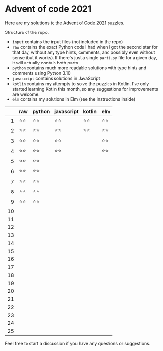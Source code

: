 # Advent of code 2021

Here are my solutions to the [Advent of Code 2021](https://adventofcode.com/2021) puzzles.

Structure of the repo:
- `input` contains the input files (not included in the repo)
- `raw` contains the exact Python code I had when I got the second star for that day, without any type hints, comments, and possibly even without sense (but it works). If there's just a single `part1.py` file for a given day, it will actually contain both parts.
- `python` contains much more readable solutions with type hints and comments using Python 3.10
- `javascript` contains solutions in JavaScript
- `kotlin` contains my attempts to solve the puzzles in Kotlin. I've only started learning Kotlin this month, so any suggestions for improvements are welcome.
- `elm` contains my solutions in Elm (see the instructions inside)

|     | raw  | python | javascript | kotlin | elm |
| --: | ---- | ------ | ---------- | ------ | --- |
|   1 | ⭐⭐   | ⭐⭐     | ⭐⭐         | ⭐⭐     | ⭐⭐  |
|   2 | ⭐⭐   | ⭐⭐     | ⭐⭐         | ⭐⭐     | ⭐⭐  |
|   3 | ⭐⭐   | ⭐⭐     | ⭐⭐         |        | ⭐⭐  |
|   4 | ⭐⭐   | ⭐⭐     | ⭐⭐         |        | ⭐⭐  |
|   5 | ⭐⭐   | ⭐⭐     |            |        |     |
|   6 | ⭐⭐   | ⭐⭐     |            |        |     |
|   7 | ⭐⭐   | ⭐⭐     |            |        |     |
|   8 | ⭐⭐   | ⭐⭐     |            |        |     |
|   9 | ⭐⭐   | ⭐⭐     |            |        |     |
|  10 |      |        |            |        |     |
|  11 |      |        |            |        |     |
|  12 |      |        |            |        |     |
|  13 |      |        |            |        |     |
|  14 |      |        |            |        |     |
|  15 |      |        |            |        |     |
|  16 |      |        |            |        |     |
|  17 |      |        |            |        |     |
|  18 |      |        |            |        |     |
|  19 |      |        |            |        |     |
|  20 |      |        |            |        |     |
|  21 |      |        |            |        |     |
|  22 |      |        |            |        |     |
|  23 |      |        |            |        |     |
|  24 |      |        |            |        |     |
|  25 |      |        |            |        |     |

Feel free to start a discussion if you have any questions or suggestions.

